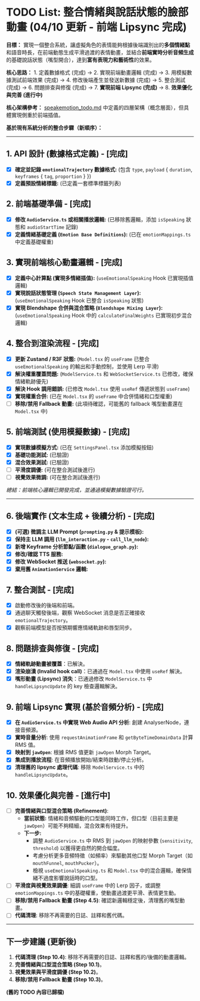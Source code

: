 # TODO List: 整合情緒與說話狀態的臉部動畫 (04/10 更新 - 前端 Lipsync 完成)

**目標：** 實現一個整合系統，讓虛擬角色的表情能夠根據後端識別出的**多個情緒點**和語音時長，在前端動態生成平滑過渡的表情動畫，並結合**前端實時分析音頻生成**的基礎說話狀態（嘴型開合），達到**富有表現力和藝術性**的效果。

**核心思路：** 1. 定義數據格式 (完成) -> 2. 實現前端動畫邏輯 (完成) -> 3. 用模擬數據測試前端效果 (完成) -> 4. 修改後端產生並發送新數據 (完成) -> 5. 整合測試 (完成) -> 6. 問題排查與修復 (完成) -> 7. **實現前端 Lipsync (完成)** -> 8. **效果優化與完善 (進行中)**

**核心架構參考：** [speakemotion_todo.md](./speakemotion_todo.md) 中定義的四層架構（概念層面），但具體實現側重於前端插值。

**基於現有系統分析的整合步驟（新順序）：**

---

## 1. API 設計 (數據格式定義) - [完成]

*   [x] **確定並記錄 `emotionalTrajectory` 數據格式:** (包含 `type`, `payload` { `duration`, `keyframes` { `tag`, `proportion` } })
*   [x] **定義預設情緒標籤:** (已定義一套標準標籤列表)

## 2. 前端基礎準備 - [完成]

*   [x] **修改 `AudioService.ts` 或相關播放邏輯:** (已移除舊邏輯，添加 `isSpeaking` 狀態和 `audioStartTime` 記錄)
*   [x] **定義情緒基礎定義 (`Emotion Base Definitions`):** (已在 `emotionMappings.ts` 中定義基礎權重)

## 3. 實現前端核心動畫邏輯 - [完成]

*   [x] **定義中心計算點 (實現多情緒插值):** (`useEmotionalSpeaking` Hook 已實現插值邏輯)
*   [x] **實現說話狀態管理 (`Speech State Management Layer`):** (`useEmotionalSpeaking` Hook 已整合 `isSpeaking` 狀態)
*   [x] **實現 Blendshape 合併與混合策略 (`Blendshape Mixing Layer`):** (`useEmotionalSpeaking` Hook 中的 `calculateFinalWeights` 已實現初步混合邏輯)

## 4. 整合到渲染流程 - [完成]

*   [x] **更新 Zustand / R3F 狀態:** (`Model.tsx` 的 `useFrame` 已整合 `useEmotionalSpeaking` 的輸出和手動控制，並使用 Lerp 平滑)
*   [x] **解決權重覆蓋問題:** (`ModelService.ts` 和 `WebSocketService.ts` 已修改，確保情緒軌跡優先)
*   [x] **解決 Hook 調用錯誤:** (已修改 `Model.tsx` 使用 `useRef` 傳遞狀態到 `useFrame`)
*   [x] **實現權重合併:** (已在 `Model.tsx` 的 `useFrame` 中合併情緒和口型權重)
*   [ ] **移除/禁用 Fallback 動畫:** (此項待確認，可能舊的 fallback 嘴型動畫還在 `Model.tsx` 中)

## 5. 前端測試 (使用模擬數據) - [完成]

*   [x] **實現數據模擬方式:** (已在 `SettingsPanel.tsx` 添加模擬按鈕)
*   [x] **基礎功能測試:** (已驗證)
*   [x] **混合效果測試:** (已驗證)
*   [ ] **平滑度調優:** (可在整合測試後進行)
*   [ ] **視覺效果微調:** (可在整合測試後進行)

*總結：前端核心邏輯已開發完成，並通過模擬數據驗證可行。*

---

## 6. 後端實作 (文本生成 + 後續分析) - [完成]

*   [x] **(可選) 微調主 LLM Prompt (`prompting.py` & 提示模板):**
*   [x] **保持主 LLM 調用 (`llm_interaction.py` - `call_llm_node`):**
*   [x] **新增 Keyframe 分析節點/函數 (`dialogue_graph.py`):**
*   [x] **修改/確認 TTS 服務:**
*   [x] **修改 WebSocket 推送 (`websocket.py`):**
*   [x] **棄用舊 `AnimationService` 邏輯:**

## 7. 整合測試 - [完成]

*   [x] 啟動修改後的後端和前端。
*   [x] 通過聊天觸發後端，觀察 WebSocket 消息是否正確接收 `emotionalTrajectory`。
*   [x] 觀察前端模型是否按預期響應情緒軌跡和唇型同步。

## 8. 問題排查與修復 - [完成]

*   [x] **情緒軌跡動畫被覆蓋**：已解決。
*   [x] **渲染崩潰 (Invalid hook call)**：已通過在 `Model.tsx` 中使用 `useRef` 解決。
*   [x] **嘴形動畫 (Lipsync) 消失**：已通過修改 `ModelService.ts` 中 `handleLipsyncUpdate` 的 key 檢查邏輯解決。

## 9. 前端 Lipsync 實現 (基於音頻分析) - [完成]

*   [x] **在 `AudioService.ts` 中實現 Web Audio API 分析**: 創建 AnalyserNode，連接音頻源。
*   [x] **實時音量分析**: 使用 `requestAnimationFrame` 和 `getByteTimeDomainData` 計算 RMS 值。
*   [x] **映射到 `jawOpen`**: 根據 RMS 值更新 `jawOpen` Morph Target。
*   [x] **集成到播放流程**: 在音頻播放開始/結束時啟動/停止分析。
*   [x] **清理舊的 lipsync 處理代碼**: 移除 `ModelService.ts` 中的 `handleLipsyncUpdate`。

## 10. 效果優化與完善 - [進行中]

*   [ ] **完善情緒與口型混合策略 (Refinement)**:
    *   **當前狀態:** 情緒和音頻驅動的口型能同時工作，但口型（目前主要是 `jawOpen`）可能不夠精細，混合效果有待提升。
    *   **下一步:**
        *   調整 `AudioService.ts` 中 RMS 到 `jawOpen` 的映射參數 (`sensitivity`, `threshold`) 以獲得更自然的開合幅度。
        *   考慮分析更多音頻特徵（如頻率）來驅動其他口型 Morph Target（如 `mouthFunnel`, `mouthPucker`）。
        *   檢視 `useEmotionalSpeaking.ts` 和 `Model.tsx` 中的混合邏輯，確保情緒不過度影響說話時的口型。
*   [ ] **平滑度與視覺效果調優**: 細調 `useFrame` 中的 Lerp 因子，或調整 `emotionMappings.ts` 中的基礎權重，使動畫過渡更平滑、表情更生動。
*   [ ] **移除/禁用 Fallback 動畫 (Step 4.5)**: 確認新邏輯穩定後，清理舊的嘴型動畫。
*   [ ] **代碼清理**: 移除不再需要的日誌、註釋和舊代碼。

---

## 下一步建議 (更新後)

1.  **代碼清理 (Step 10.4)**: 移除不再需要的日誌、註釋和舊的/後備的動畫邏輯。
2.  **完善情緒與口型混合策略 (Step 10.1)**。
3.  **視覺效果與平滑度調優 (Step 10.2)**。
4.  **移除/禁用 Fallback 動畫 (Step 10.3)**。


**(舊的 TODO 內容已歸檔)** 